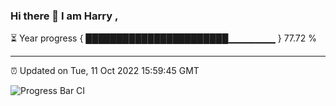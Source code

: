 ### Hi there 👋 I am Harry , 

⏳ Year progress { ███████████████████████▁▁▁▁▁▁▁ } 77.72 %

---

⏰ Updated on Tue, 11 Oct 2022 15:59:45 GMT

![Progress Bar CI](https://github.com/duykhang68/duykhang68/workflows/Progress%20Bar%20CI/badge.svg)
